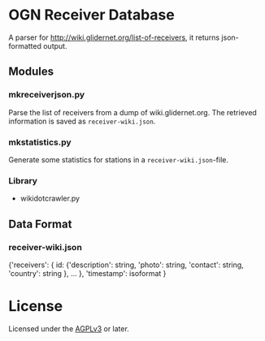 # OGN Receiver Database

A parser for <http://wiki.glidernet.org/list-of-receivers>,
it returns json-formatted output.

## Modules
### mkreceiverjson.py
Parse the list of receivers from a dump of wiki.glidernet.org.
The retrieved information is saved as `receiver-wiki.json`.

### mkstatistics.py
Generate some statistics for stations in a `receiver-wiki.json`-file.

### Library
- wikidotcrawler.py

## Data Format
### receiver-wiki.json

{'receivers': {
    id: {'description': string,
         'photo': string,
         'contact': string,
         'country': string
        },
    ...
  },
  'timestamp': isoformat
}

# License

Licensed under the [AGPLv3](LICENSE) or later.
